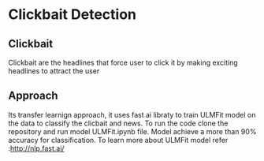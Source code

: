 # Clickbait Detection
## Clickbait 
Clickbait are the headlines that force user to click it by making exciting headlines to attract the user
## Approach
Its transfer learnign approach, it uses fast ai libraty to train ULMFit model on the data to classify the clicbait and news. To run the code clone the repository and run model ULMFit.ipynb file. Model achieve a more than 90% accuracy for classification. To learn more about ULMFit model refer :http://nlp.fast.ai/ 